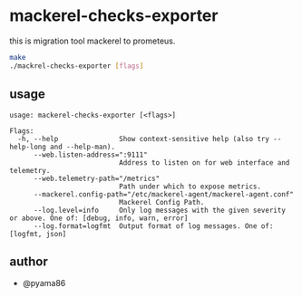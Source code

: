 # mackerel-checks-exporter
this is migration tool mackerel to prometeus.

```bash
make
./mackrel-checks-exporter [flags]
```

## usage

```
usage: mackerel-checks-exporter [<flags>]

Flags:
  -h, --help               Show context-sensitive help (also try --help-long and --help-man).
      --web.listen-address=":9111"
                           Address to listen on for web interface and telemetry.
      --web.telemetry-path="/metrics"
                           Path under which to expose metrics.
      --mackerel.config-path="/etc/mackerel-agent/mackerel-agent.conf"
                           Mackerel Config Path.
      --log.level=info     Only log messages with the given severity or above. One of: [debug, info, warn, error]
      --log.format=logfmt  Output format of log messages. One of: [logfmt, json]
```

## author
- @pyama86

